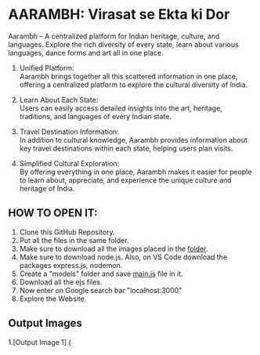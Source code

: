 # AARAMBH: Virasat se Ekta ki Dor
Aarambh – A centralized platform for Indian heritage, culture, and languages. Explore the rich diversity of every state, learn about various languages, dance forms and art all in one place.

1. Unified Platform:  
   Aarambh brings together all this scattered information in one place, offering a centralized platform to explore the cultural diversity of India.

4. Learn About Each State:  
   Users can easily access detailed insights into the art, heritage, traditions, and languages of every Indian state.

5. Travel Destination Information:  
   In addition to cultural knowledge, Aarambh provides information about key travel destinations within each state, helping users plan visits.

6. Simplified Cultural Exploration:  
   By offering everything in one place, Aarambh makes it easier for people to learn about, appreciate, and experience the unique culture and heritage of India.

## HOW TO OPEN IT:
1. Clone this GitHub Repository.
2. Put all the files in the same folder.
3. Make sure to download all the images placed in the [folder](https://github.com/AnshSachdeva312/AARAMBH-Virasat-se-ekta-ki-dor/tree/main/Images).
4. Make sure to download node.js. Also, on VS Code download the packages express.js, nodemon.
5. Create a "models" folder and save [main.js](https://github.com/AnshSachdeva312/AARAMBH-Virasat-se-ekta-ki-dor/blob/main/main.js) file in it.
6. Download all the ejs files.
7. Now enter on Google search bar "localhost:3000"
8. Explore the Website.

## Output Images
1.[Output Image 1] (
